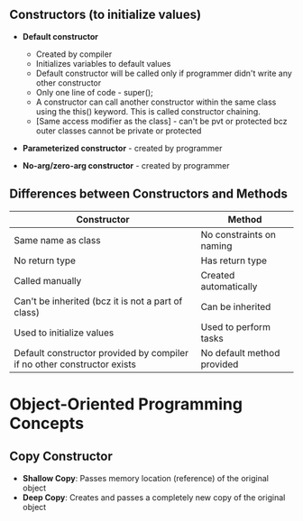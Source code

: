 ##  Constructors (to initialize values)
- **Default constructor**
    - Created by compiler
    - Initializes variables to default values
    - Default constructor will be called only if programmer didn't write any other constructor
    - Only one line of code - super();
    - A constructor can call another constructor within the same class using the this() keyword. This is called constructor chaining.
    - [Same access modifier as the class] - can't be pvt or protected bcz outer classes cannot be private or protected

- **Parameterized constructor** - created by programmer
- **No-arg/zero-arg constructor** - created by programmer

## Differences between Constructors and Methods

| Constructor                                                             | Method |
|-------------------------------------------------------------------------|--------|
| Same name as class                                                      | No constraints on naming |
| No return type                                                          | Has return type |
| Called manually                                                         | Created automatically |
| Can't be inherited (bcz it is not a part of class)                      | Can be inherited |
| Used to initialize values                                               | Used to perform tasks |
| Default constructor provided by compiler if no other constructor exists | No default method provided |

# Object-Oriented Programming Concepts

## Copy Constructor
- **Shallow Copy**: Passes memory location (reference) of the original object
- **Deep Copy**: Creates and passes a completely new copy of the original object
